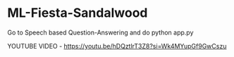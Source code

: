 # ML-Fiesta-Sandalwood

Go to Speech based Question-Answering and do python app.py


YOUTUBE VIDEO - https://youtu.be/hDQztlrT3Z8?si=Wk4MYupGf9GwCszu
